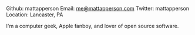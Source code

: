 Github:   mattapperson
Email:    me@mattapperson.com
Twitter:  mattapperson
Location: Lancaster, PA

I'm a computer geek, Apple fanboy, and lover of open source software.